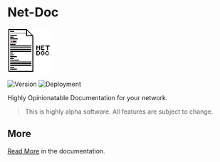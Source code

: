 # Net-Doc

![Logo](./docs/assets/logo.png)

![Version](https://badge.fury.io/gh/longridge-high-school%2Fnet-doc.svg)
![Deployment](https://github.com/longridge-high-school/net-doc/actions/workflows/deployment.yml/badge.svg)

Highly Opinionatable Documentation for your network.

> This is highly alpha software. All features are subject to change.

## More

[Read More](https://longridge-high-school.github.io/net-doc/) in the
documentation.

